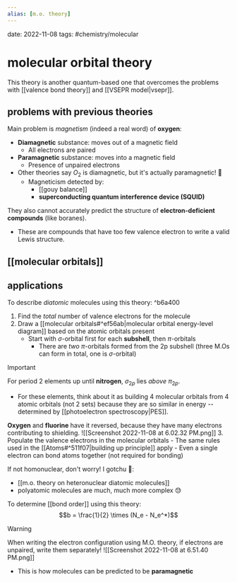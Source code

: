 ```yaml
---
alias: [m.o. theory]
---
```

date: 2022-11-08
tags: #chemistry/molecular 
# molecular orbital theory

This theory is another quantum-based one that overcomes the problems with [[valence bond theory]] and [[VSEPR model|vsepr]].

## problems with previous theories
Main problem is *magnetism* (indeed a real word) of **oxygen**:
- **Diamagnetic** substance: moves out of a magnetic field
	- All electrons are paired
- **Paramagnetic** substance: moves into a magnetic field
	- Presence of unpaired electrons
- Other theories say $O_2$ is diamagnetic, but it's actually paramagnetic! 🤯
	- Magneticism detected by:
		- [[gouy balance]]
		- **superconducting quantum interference device (SQUID)**

They also cannot accurately predict the structure of **electron-deficient compounds** (like boranes).
- These are compounds that have too few valence electron to write a valid Lewis structure.

## [[molecular orbitals]]
## applications
To describe *diatomic* molecules using this theory: ^b6a400
1. Find the *total* number of valence electrons for the molecule
2. Draw a [[molecular orbitals#^ef56ab|molecular orbital energy-level diagram]] based on the atomic orbitals present
	- Start with $\sigma$-orbital first for each **subshell**, then $\pi$-orbitals
		- There are *two* $\pi$-orbitals formed from the 2p subshell (three M.Os can form in total, one is $\sigma$-orbital)
> [!important]
> For period 2 elements up until **nitrogen**, $\sigma_{2p}$ lies *above* $\pi_{2p}$.
> - For these elements, think about it as building 4 molecular orbitals from 4 atomic orbitals (not 2 sets) because they are so similar in energy -- determined by [[photoelectron spectroscopy|PES]].
> 
**Oxygen** and **fluorine** have it reversed, because they have many electrons contributing to shielding.
![[Screenshot 2022-11-08 at 6.02.32 PM.png]]
3. Populate the valence electrons in the molecular orbitals
	- The same rules used in the [[Atoms#^511f07|building up principle]] apply
	- Even a single electron can bond atoms together (not required for bonding)

If not homonuclear, don't worry! I gotchu 💙:
- [[m.o. theory on heteronuclear diatomic molecules]]
- polyatomic molecules are much, much more complex 😓

To determine [[bond order]] using this theory:
$$b = \frac{1}{2} \times (N_e - N_e^*)$$

>[!warning]
>When writing the electron configuration using M.O. theory, if electrons are unpaired, write them separately!
>![[Screenshot 2022-11-08 at 6.51.40 PM.png]]
- This is how molecules can be predicted to be **paramagnetic**

